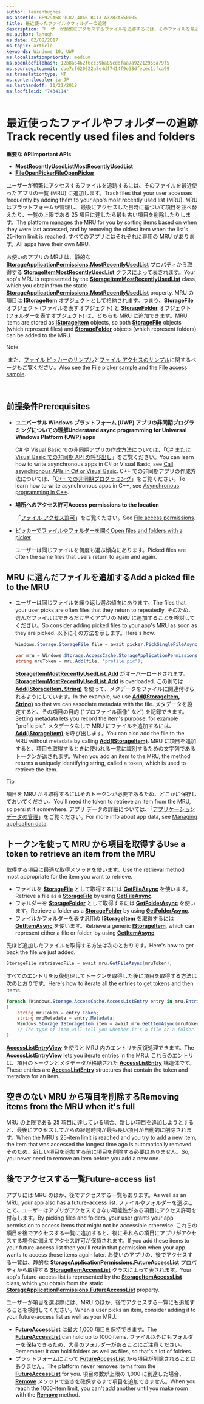 ```yaml
---
author: laurenhughes
ms.assetid: BF929A68-9C82-4866-BC13-A32B3A550005
title: 最近使ったファイルやフォルダーの追跡
description: ユーザーが頻繁にアクセスするファイルを追跡するには、そのファイルを最近使ったアプリの一覧 (MRU) に追加します。
ms.author: lahugh
ms.date: 02/08/2017
ms.topic: article
keywords: Windows 10, UWP
ms.localizationpriority: medium
ms.openlocfilehash: 12b8a6462f6cc39ba85cddfaa7a92212955a79f5
ms.sourcegitcommit: cbe7cf620622a5e4df7414f9e38dfecec1cfca99
ms.translationtype: MT
ms.contentlocale: ja-JP
ms.lasthandoff: 11/21/2018
ms.locfileid: "7434114"
---
```

# <a name="track-recently-used-files-and-folders"></a><span data-ttu-id="1906f-104">最近使ったファイルやフォルダーの追跡</span><span class="sxs-lookup"><span data-stu-id="1906f-104">Track recently used files and folders</span></span>

**<span data-ttu-id="1906f-105">重要な API</span><span class="sxs-lookup"><span data-stu-id="1906f-105">Important APIs</span></span>**

- [**<span data-ttu-id="1906f-106">MostRecentlyUsedList</span><span class="sxs-lookup"><span data-stu-id="1906f-106">MostRecentlyUsedList</span></span>**](https://msdn.microsoft.com/library/windows/apps/br207458)
- [**<span data-ttu-id="1906f-107">FileOpenPicker</span><span class="sxs-lookup"><span data-stu-id="1906f-107">FileOpenPicker</span></span>**](https://msdn.microsoft.com/library/windows/apps/hh738369)

<span data-ttu-id="1906f-108">ユーザーが頻繁にアクセスするファイルを追跡するには、そのファイルを最近使ったアプリの一覧 (MRU) に追加します。</span><span class="sxs-lookup"><span data-stu-id="1906f-108">Track files that your user accesses frequently by adding them to your app's most recently used list (MRU).</span></span> <span data-ttu-id="1906f-109">MRU はプラットフォームが管理し、最後にアクセスした日時に基づいて項目を並べ替えたり、一覧の上限である 25 項目に達したら最も古い項目を削除したりします。</span><span class="sxs-lookup"><span data-stu-id="1906f-109">The platform manages the MRU for you by sorting items based on when they were last accessed, and by removing the oldest item when the list's 25-item limit is reached.</span></span> <span data-ttu-id="1906f-110">すべてのアプリにはそれぞれに専用の MRU があります。</span><span class="sxs-lookup"><span data-stu-id="1906f-110">All apps have their own MRU.</span></span>

<span data-ttu-id="1906f-111">お使いのアプリの MRU は、静的な [**StorageApplicationPermissions.MostRecentlyUsedList**](https://msdn.microsoft.com/library/windows/apps/br207458) プロパティから取得する [**StorageItemMostRecentlyUsedList**](https://msdn.microsoft.com/library/windows/apps/br207475) クラスによって表されます。</span><span class="sxs-lookup"><span data-stu-id="1906f-111">Your app's MRU is represented by the [**StorageItemMostRecentlyUsedList**](https://msdn.microsoft.com/library/windows/apps/br207475) class, which you obtain from the static [**StorageApplicationPermissions.MostRecentlyUsedList**](https://msdn.microsoft.com/library/windows/apps/br207458) property.</span></span> <span data-ttu-id="1906f-112">MRU の項目は [**IStorageItem**](https://msdn.microsoft.com/library/windows/apps/br227129) オブジェクトとして格納されます。つまり、[**StorageFile**](https://msdn.microsoft.com/library/windows/apps/br227171) オブジェクト (ファイルを表すオブジェクト) と [**StorageFolder**](https://msdn.microsoft.com/library/windows/apps/br227230) オブジェクト (フォルダーを表すオブジェクト) は、どちらも MRU に追加できます。</span><span class="sxs-lookup"><span data-stu-id="1906f-112">MRU items are stored as [**IStorageItem**](https://msdn.microsoft.com/library/windows/apps/br227129) objects, so both [**StorageFile**](https://msdn.microsoft.com/library/windows/apps/br227171) objects (which represent files) and [**StorageFolder**](https://msdn.microsoft.com/library/windows/apps/br227230) objects (which represent folders) can be added to the MRU.</span></span>

> [!NOTE]
> <span data-ttu-id="1906f-113">また、[ファイル ピッカーのサンプル](http://go.microsoft.com/fwlink/p/?linkid=619994)と[ファイル アクセスのサンプル](http://go.microsoft.com/fwlink/p/?linkid=619995)に関するページもご覧ください。</span><span class="sxs-lookup"><span data-stu-id="1906f-113">Also see the [File picker sample](http://go.microsoft.com/fwlink/p/?linkid=619994) and the [File access sample](http://go.microsoft.com/fwlink/p/?linkid=619995).</span></span>

 

## <a name="prerequisites"></a><span data-ttu-id="1906f-114">前提条件</span><span class="sxs-lookup"><span data-stu-id="1906f-114">Prerequisites</span></span>

-   **<span data-ttu-id="1906f-115">ユニバーサル Windows プラットフォーム (UWP) アプリの非同期プログラミングについての理解</span><span class="sxs-lookup"><span data-stu-id="1906f-115">Understand async programming for Universal Windows Platform (UWP) apps</span></span>**

    <span data-ttu-id="1906f-116">C# や Visual Basic での非同期アプリの作成方法については、「[C# または Visual Basic での非同期 API の呼び出し](https://msdn.microsoft.com/library/windows/apps/mt187337)」をご覧ください。</span><span class="sxs-lookup"><span data-stu-id="1906f-116">You can learn how to write asynchronous apps in C# or Visual Basic, see [Call asynchronous APIs in C# or Visual Basic](https://msdn.microsoft.com/library/windows/apps/mt187337).</span></span> <span data-ttu-id="1906f-117">C++ での非同期アプリの作成方法については、「[C++ での非同期プログラミング](https://msdn.microsoft.com/library/windows/apps/mt187334)」をご覧ください。</span><span class="sxs-lookup"><span data-stu-id="1906f-117">To learn how to write asynchronous apps in C++, see [Asynchronous programming in C++](https://msdn.microsoft.com/library/windows/apps/mt187334).</span></span>

-   **<span data-ttu-id="1906f-118">場所へのアクセス許可</span><span class="sxs-lookup"><span data-stu-id="1906f-118">Access permissions to the location</span></span>**

    <span data-ttu-id="1906f-119">「[ファイル アクセス許可](file-access-permissions.md)」をご覧ください。</span><span class="sxs-lookup"><span data-stu-id="1906f-119">See [File access permissions](file-access-permissions.md).</span></span>

-   [<span data-ttu-id="1906f-120">ピッカーでファイルやフォルダーを開く</span><span class="sxs-lookup"><span data-stu-id="1906f-120">Open files and folders with a picker</span></span>](quickstart-using-file-and-folder-pickers.md)

    <span data-ttu-id="1906f-121">ユーザーは同じファイルを何度も選ぶ傾向にあります。</span><span class="sxs-lookup"><span data-stu-id="1906f-121">Picked files are often the same files that users return to again and again.</span></span>

 ## <a name="add-a-picked-file-to-the-mru"></a><span data-ttu-id="1906f-122">MRU に選んだファイルを追加する</span><span class="sxs-lookup"><span data-stu-id="1906f-122">Add a picked file to the MRU</span></span>

-   <span data-ttu-id="1906f-123">ユーザーは同じファイルを繰り返し選ぶ傾向にあります。</span><span class="sxs-lookup"><span data-stu-id="1906f-123">The files that your user picks are often files that they return to repeatedly.</span></span> <span data-ttu-id="1906f-124">そのため、選んだファイルはできるだけ早くアプリの MRU に追加することを検討してください。</span><span class="sxs-lookup"><span data-stu-id="1906f-124">So consider adding picked files to your app's MRU as soon as they are picked.</span></span> <span data-ttu-id="1906f-125">以下にその方法を示します。</span><span class="sxs-lookup"><span data-stu-id="1906f-125">Here's how.</span></span>

    ```cs
    Windows.Storage.StorageFile file = await picker.PickSingleFileAsync();

    var mru = Windows.Storage.AccessCache.StorageApplicationPermissions.MostRecentlyUsedList;
    string mruToken = mru.Add(file, "profile pic");
    ```

    <span data-ttu-id="1906f-126">[**StorageItemMostRecentlyUsedList.Add**](https://msdn.microsoft.com/library/windows/apps/br207476) がオーバーロードされます。</span><span class="sxs-lookup"><span data-stu-id="1906f-126">[**StorageItemMostRecentlyUsedList.Add**](https://msdn.microsoft.com/library/windows/apps/br207476) is overloaded.</span></span> <span data-ttu-id="1906f-127">この例では [**Add(IStorageItem, String)**](https://msdn.microsoft.com/library/windows/apps/br207481) を使って、メタデータをファイルに関連付けられるようにしています。</span><span class="sxs-lookup"><span data-stu-id="1906f-127">In the example, we use [**Add(IStorageItem, String)**](https://msdn.microsoft.com/library/windows/apps/br207481) so that we can associate metadata with the file.</span></span> <span data-ttu-id="1906f-128">メタデータを設定すると、その項目の目的 ("プロファイル画像" など) を記録できます。</span><span class="sxs-lookup"><span data-stu-id="1906f-128">Setting metadata lets you record the item's purpose, for example "profile pic".</span></span> <span data-ttu-id="1906f-129">メタデータなしで MRU にファイルを追加するには、[**Add(IStorageItem)**](https://msdn.microsoft.com/library/windows/apps/br207480) を呼び出します。</span><span class="sxs-lookup"><span data-stu-id="1906f-129">You can also add the file to the MRU without metadata by calling [**Add(IStorageItem)**](https://msdn.microsoft.com/library/windows/apps/br207480).</span></span> <span data-ttu-id="1906f-130">MRU に項目を追加すると、項目を取得するときに使われる一意に識別するための文字列であるトークンが返されます。</span><span class="sxs-lookup"><span data-stu-id="1906f-130">When you add an item to the MRU, the method returns a uniquely identifying string, called a token, which is used to retrieve the item.</span></span>

> [!TIP]
> <span data-ttu-id="1906f-131">項目を MRU から取得するにはそのトークンが必要であるため、どこかに保存しておいてください。</span><span class="sxs-lookup"><span data-stu-id="1906f-131">You'll need the token to retrieve an item from the MRU, so persist it somewhere.</span></span> <span data-ttu-id="1906f-132">アプリ データの詳細については、「[アプリケーション データの管理](https://msdn.microsoft.com/library/windows/apps/hh465109)」をご覧ください。</span><span class="sxs-lookup"><span data-stu-id="1906f-132">For more info about app data, see [Managing application data](https://msdn.microsoft.com/library/windows/apps/hh465109).</span></span>

## <a name="use-a-token-to-retrieve-an-item-from-the-mru"></a><span data-ttu-id="1906f-133">トークンを使って MRU から項目を取得する</span><span class="sxs-lookup"><span data-stu-id="1906f-133">Use a token to retrieve an item from the MRU</span></span>

<span data-ttu-id="1906f-134">取得する項目に最適な取得メソッドを使います。</span><span class="sxs-lookup"><span data-stu-id="1906f-134">Use the retrieval method most appropriate for the item you want to retrieve.</span></span>

-   <span data-ttu-id="1906f-135">ファイルを [**StorageFile**](https://msdn.microsoft.com/library/windows/apps/br227171) として取得するには [**GetFileAsync**](https://msdn.microsoft.com/library/windows/apps/br207486) を使います。</span><span class="sxs-lookup"><span data-stu-id="1906f-135">Retrieve a file as a [**StorageFile**](https://msdn.microsoft.com/library/windows/apps/br227171) by using [**GetFileAsync**](https://msdn.microsoft.com/library/windows/apps/br207486).</span></span>
-   <span data-ttu-id="1906f-136">フォルダーを [**StorageFolder**](https://msdn.microsoft.com/library/windows/apps/br227230) として取得するには [**GetFolderAsync**](https://msdn.microsoft.com/library/windows/apps/br207489) を使います。</span><span class="sxs-lookup"><span data-stu-id="1906f-136">Retrieve a folder as a [**StorageFolder**](https://msdn.microsoft.com/library/windows/apps/br227230) by using [**GetFolderAsync**](https://msdn.microsoft.com/library/windows/apps/br207489).</span></span>
-   <span data-ttu-id="1906f-137">ファイルかフォルダーを表す汎用の [**IStorageItem**](https://msdn.microsoft.com/library/windows/apps/br227129) を取得するには [**GetItemAsync**](https://msdn.microsoft.com/library/windows/apps/br207492) を使います。</span><span class="sxs-lookup"><span data-stu-id="1906f-137">Retrieve a generic [**IStorageItem**](https://msdn.microsoft.com/library/windows/apps/br227129), which can represent either a file or folder, by using [**GetItemAsync**](https://msdn.microsoft.com/library/windows/apps/br207492).</span></span>

<span data-ttu-id="1906f-138">先ほど追加したファイルを取得する方法は次のとおりです。</span><span class="sxs-lookup"><span data-stu-id="1906f-138">Here's how to get back the file we just added.</span></span>

```cs
StorageFile retrievedFile = await mru.GetFileAsync(mruToken);
```

<span data-ttu-id="1906f-139">すべてのエントリを反復処理してトークンを取得した後に項目を取得する方法は次のとおりです。</span><span class="sxs-lookup"><span data-stu-id="1906f-139">Here's how to iterate all the entries to get tokens and then items.</span></span>

```cs
foreach (Windows.Storage.AccessCache.AccessListEntry entry in mru.Entries)
{
    string mruToken = entry.Token;
    string mruMetadata = entry.Metadata;
    Windows.Storage.IStorageItem item = await mru.GetItemAsync(mruToken);
    // The type of item will tell you whether it's a file or a folder.
}
```

<span data-ttu-id="1906f-140">[**AccessListEntryView**](https://msdn.microsoft.com/library/windows/apps/br227349) を使うと MRU 内のエントリを反復処理できます。</span><span class="sxs-lookup"><span data-stu-id="1906f-140">The [**AccessListEntryView**](https://msdn.microsoft.com/library/windows/apps/br227349) lets you iterate entries in the MRU.</span></span> <span data-ttu-id="1906f-141">これらのエントリは、項目のトークンとメタデータが格納された [**AccessListEntry**](https://msdn.microsoft.com/library/windows/apps/br227348) 構造体です。</span><span class="sxs-lookup"><span data-stu-id="1906f-141">These entries are [**AccessListEntry**](https://msdn.microsoft.com/library/windows/apps/br227348) structures that contain the token and metadata for an item.</span></span>

## <a name="removing-items-from-the-mru-when-its-full"></a><span data-ttu-id="1906f-142">空きのない MRU から項目を削除する</span><span class="sxs-lookup"><span data-stu-id="1906f-142">Removing items from the MRU when it's full</span></span>

<span data-ttu-id="1906f-143">MRU の上限である 25 項目に達している場合、新しい項目を追加しようとすると、最後にアクセスしてからの経過時間が最も長い項目が自動的に削除されます。</span><span class="sxs-lookup"><span data-stu-id="1906f-143">When the MRU's 25-item limit is reached and you try to add a new item, the item that was accessed the longest time ago is automatically removed.</span></span> <span data-ttu-id="1906f-144">そのため、新しい項目を追加する前に項目を削除する必要はありません。</span><span class="sxs-lookup"><span data-stu-id="1906f-144">So, you never need to remove an item before you add a new one.</span></span>

## <a name="future-access-list"></a><span data-ttu-id="1906f-145">後でアクセスする一覧</span><span class="sxs-lookup"><span data-stu-id="1906f-145">Future-access list</span></span>

<span data-ttu-id="1906f-146">アプリには MRU のほか、後でアクセスする一覧もあります。</span><span class="sxs-lookup"><span data-stu-id="1906f-146">As well as an MRU, your app also has a future-access list.</span></span> <span data-ttu-id="1906f-147">ファイルやフォルダーを選ぶことで、ユーザーはアプリがアクセスできない可能性がある項目にアクセス許可を付与します。</span><span class="sxs-lookup"><span data-stu-id="1906f-147">By picking files and folders, your user grants your app permission to access items that might not be accessible otherwise.</span></span> <span data-ttu-id="1906f-148">これらの項目を後でアクセスする一覧に追加すると、後にそれらの項目にアプリがアクセスする場合に備えてアクセス許可が保持されます。</span><span class="sxs-lookup"><span data-stu-id="1906f-148">If you add these items to your future-access list then you'll retain that permission when your app wants to access those items again later.</span></span> <span data-ttu-id="1906f-149">お使いのアプリの、後でアクセスする一覧は、静的な [**StorageApplicationPermissions.FutureAccessList**](https://msdn.microsoft.com/library/windows/apps/br207457) プロパティから取得する [**StorageItemAccessList**](https://msdn.microsoft.com/library/windows/apps/br207459) クラスによって表されます。</span><span class="sxs-lookup"><span data-stu-id="1906f-149">Your app's future-access list is represented by the [**StorageItemAccessList**](https://msdn.microsoft.com/library/windows/apps/br207459) class, which you obtain from the static [**StorageApplicationPermissions.FutureAccessList**](https://msdn.microsoft.com/library/windows/apps/br207457) property.</span></span>

<span data-ttu-id="1906f-150">ユーザーが項目を選ぶ際には、MRU のほか、後でアクセスする一覧にも追加することを検討してください。</span><span class="sxs-lookup"><span data-stu-id="1906f-150">When a user picks an item, consider adding it to your future-access list as well as your MRU.</span></span>

-   <span data-ttu-id="1906f-151">[**FutureAccessList**](https://msdn.microsoft.com/library/windows/apps/br207457) は最大 1,000 項目を保持できます。</span><span class="sxs-lookup"><span data-stu-id="1906f-151">The [**FutureAccessList**](https://msdn.microsoft.com/library/windows/apps/br207457) can hold up to 1000 items.</span></span> <span data-ttu-id="1906f-152">ファイル以外にもフォルダーを保持できるため、大量のフォルダーがあることにご注意ください。</span><span class="sxs-lookup"><span data-stu-id="1906f-152">Remember: it can hold folders as well as files, so that's a lot of folders.</span></span>
-   <span data-ttu-id="1906f-153">プラットフォームによって [**FutureAccessList**](https://msdn.microsoft.com/library/windows/apps/br207457) から項目が削除されることはありません。</span><span class="sxs-lookup"><span data-stu-id="1906f-153">The platform never removes items from the [**FutureAccessList**](https://msdn.microsoft.com/library/windows/apps/br207457) for you.</span></span> <span data-ttu-id="1906f-154">項目の数が上限の 1,000 に到達した場合、[**Remove**](https://msdn.microsoft.com/library/windows/apps/br207497) メソッドで空きを確保するまで項目を追加できません。</span><span class="sxs-lookup"><span data-stu-id="1906f-154">When you reach the 1000-item limit, you can't add another until you make room with the [**Remove**](https://msdn.microsoft.com/library/windows/apps/br207497) method.</span></span>
